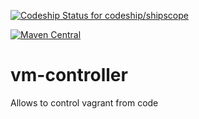 [![Codeship Status for codeship/shipscope](https://codeship.com/projects/f76d3f20-0c07-0135-3e3a-027ae8378717/status) ](https://app.codeship.com/projects/215196)

[![Maven Central](https://maven-badges.herokuapp.com/maven-central/de.sonsts/vm-controller/badge.svg)](https://maven-badges.herokuapp.com/maven-central/de.sonsts/vm-controller)

# vm-controller

Allows to control vagrant from code

